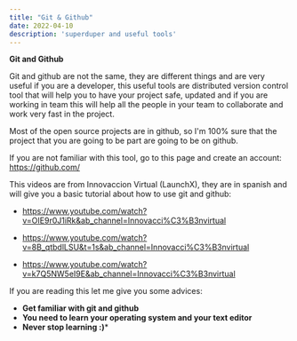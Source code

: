 ```yaml
---
title: "Git & Github"
date: 2022-04-10
description: 'superduper and useful tools'
---
```

**Git and Github**

Git and github are not the same, they are different things and are very useful if you are a developer, this useful tools are distributed version control tool that will help you to have your project safe, updated and if you are working in team this will help all the people in your team to collaborate and work very fast in the project.

Most of the open source projects are in github, so I'm 100% sure that the project that you are going to be part are going to be on github.

If you are not familiar with this tool, go to this page and create an account: https://github.com/

This videos are from Innovaccion Virtual (LaunchX), they are in spanish and will give you a basic tutorial about how to use git and github: 

- https://www.youtube.com/watch?v=OIE9r0J1iRk&ab_channel=Innovacci%C3%B3nvirtual

- https://www.youtube.com/watch?v=8B_qtbdlLSU&t=1s&ab_channel=Innovacci%C3%B3nvirtual

- https://www.youtube.com/watch?v=k7Q5NW5eI9E&ab_channel=Innovacci%C3%B3nvirtual

If you are reading this let me give you some advices:
- **Get familiar with git and github**
- **You need to learn your operating system and your text editor**
- **Never stop learning :)***
